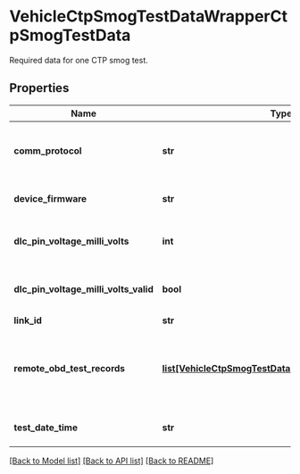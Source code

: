 # VehicleCtpSmogTestDataWrapperCtpSmogTestData

Required data for one CTP smog test.
## Properties
Name | Type | Description | Notes
------------ | ------------- | ------------- | -------------
**comm_protocol** | **str** | CAN bus communication protocol as detected by the vehicle gateway. | [optional] 
**device_firmware** | **str** | CTP firmware version as reported by the vehicle gateway. | [optional] 
**dlc_pin_voltage_milli_volts** | **int** | Positive battery voltage as detected by the vehicle gateway reported in millivolts. | [optional] 
**dlc_pin_voltage_milli_volts_valid** | **bool** | Indicates DlcPinVoltageMilliVolts was successfully read from the CAN bus. | [optional] 
**link_id** | **str** | Device serial number. | [optional] 
**remote_obd_test_records** | [**list[VehicleCtpSmogTestDataRemoteObdTestRecords]**](VehicleCtpSmogTestDataRemoteObdTestRecords.md) | Contains all of the specific OBD data collected for a single ECU present on a vehicle. There can can be multiple ECUs on a vehicle. | [optional] 
**test_date_time** | **str** | UTC timestamp in RFC 3339 milliseconds format. | [optional] 

[[Back to Model list]](../README.md#documentation-for-models) [[Back to API list]](../README.md#documentation-for-api-endpoints) [[Back to README]](../README.md)



